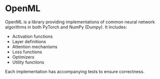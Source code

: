 # OpenML 

OpenML is a library providing implementations of common neural network algorithms in both PyTorch and NumPy (Dumpy). It includes:
- Activation functions
- Layer definitions
- Attention mechanisms
- Loss functions
- Optimizers
- Utility functions

Each implementation has accompanying tests to ensure correctness.

